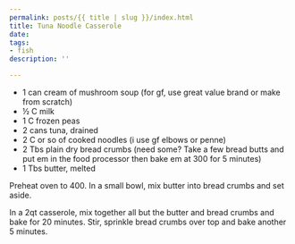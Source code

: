 ```yaml
---
permalink: posts/{{ title | slug }}/index.html
title: Tuna Noodle Casserole
date: 
tags:
- fish
description: ''

---
```

* 1 can cream of mushroom soup (for gf, use great value brand or make from scratch)
* ½ C milk
* 1 C frozen peas
* 2 cans tuna, drained
* 2 C or so of cooked noodles (i use gf elbows or penne)
* 2 Tbs plain dry bread crumbs (need some? Take a few bread butts and put em in the food processor then bake em at 300 for 5 minutes)
* 1 Tbs butter, melted

Preheat oven to 400. In a small bowl, mix butter into bread crumbs and set aside.

In a 2qt casserole, mix together all but the butter and bread crumbs and bake for 20 minutes. Stir, sprinkle bread crumbs over top and bake another 5 minutes.